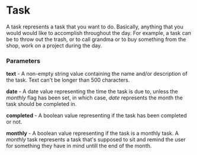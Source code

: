 # Task
A task represents a task that you want to do. Basically, anything that you would
would like to accomplish throughout the day. For example, a task can be to throw
out the trash, or to call grandma or to buy something from the shop, work on a
project during the day.

### Parameters
**text** - A non-empty string value containing the name and/or description of
the task. Text can't be longer than 500 characters.

**date** - A date value representing the time the task is due to, unless the
*monthly* flag has been set, in which case, *date* represents the month the task
should be completed in.

**completed** - A boolean value representing if the task has been completed or
not.

**monthly** - A boolean value representing if the task is a monthly task. A
*monthly* task represents a task that's supposed to sit and remind the user for
something they have in mind untill the end of the month.
